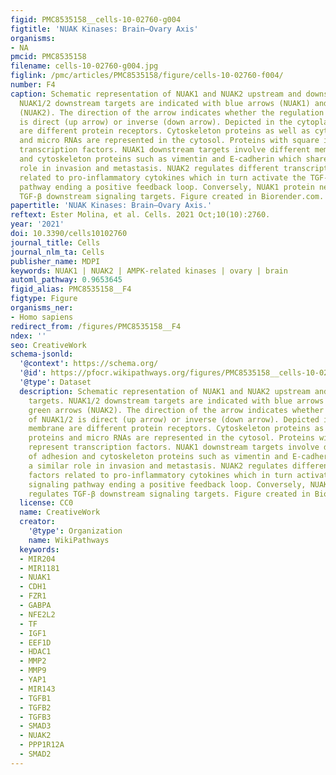```yaml
---
figid: PMC8535158__cells-10-02760-g004
figtitle: 'NUAK Kinases: Brain–Ovary Axis'
organisms:
- NA
pmcid: PMC8535158
filename: cells-10-02760-g004.jpg
figlink: /pmc/articles/PMC8535158/figure/cells-10-02760-f004/
number: F4
caption: Schematic representation of NUAK1 and NUAK2 upstream and downstream targets.
  NUAK1/2 downstream targets are indicated with blue arrows (NUAK1) and green arrows
  (NUAK2). The direction of the arrow indicates whether the regulation of NUAK1/2
  is direct (up arrow) or inverse (down arrow). Depicted in the cytoplasmic membrane
  are different protein receptors. Cytoskeleton proteins as well as cytoplasmic proteins
  and micro RNAs are represented in the cytosol. Proteins with square icons represent
  transcription factors. NUAK1 downstream targets involve different members of adhesion
  and cytoskeleton proteins such as vimentin and E-cadherin which share a similar
  role in invasion and metastasis. NUAK2 regulates different transcription factors
  related to pro-inflammatory cytokines which in turn activate the TGF-β signaling
  pathway ending a positive feedback loop. Conversely, NUAK1 protein negatively regulates
  TGF-β downstream signaling targets. Figure created in Biorender.com.
papertitle: 'NUAK Kinases: Brain–Ovary Axis.'
reftext: Ester Molina, et al. Cells. 2021 Oct;10(10):2760.
year: '2021'
doi: 10.3390/cells10102760
journal_title: Cells
journal_nlm_ta: Cells
publisher_name: MDPI
keywords: NUAK1 | NUAK2 | AMPK-related kinases | ovary | brain
automl_pathway: 0.9653645
figid_alias: PMC8535158__F4
figtype: Figure
organisms_ner:
- Homo sapiens
redirect_from: /figures/PMC8535158__F4
ndex: ''
seo: CreativeWork
schema-jsonld:
  '@context': https://schema.org/
  '@id': https://pfocr.wikipathways.org/figures/PMC8535158__cells-10-02760-g004.html
  '@type': Dataset
  description: Schematic representation of NUAK1 and NUAK2 upstream and downstream
    targets. NUAK1/2 downstream targets are indicated with blue arrows (NUAK1) and
    green arrows (NUAK2). The direction of the arrow indicates whether the regulation
    of NUAK1/2 is direct (up arrow) or inverse (down arrow). Depicted in the cytoplasmic
    membrane are different protein receptors. Cytoskeleton proteins as well as cytoplasmic
    proteins and micro RNAs are represented in the cytosol. Proteins with square icons
    represent transcription factors. NUAK1 downstream targets involve different members
    of adhesion and cytoskeleton proteins such as vimentin and E-cadherin which share
    a similar role in invasion and metastasis. NUAK2 regulates different transcription
    factors related to pro-inflammatory cytokines which in turn activate the TGF-β
    signaling pathway ending a positive feedback loop. Conversely, NUAK1 protein negatively
    regulates TGF-β downstream signaling targets. Figure created in Biorender.com.
  license: CC0
  name: CreativeWork
  creator:
    '@type': Organization
    name: WikiPathways
  keywords:
  - MIR204
  - MIR1181
  - NUAK1
  - CDH1
  - FZR1
  - GABPA
  - NFE2L2
  - TF
  - IGF1
  - EEF1D
  - HDAC1
  - MMP2
  - MMP9
  - YAP1
  - MIR143
  - TGFB1
  - TGFB2
  - TGFB3
  - SMAD3
  - NUAK2
  - PPP1R12A
  - SMAD2
---
```

